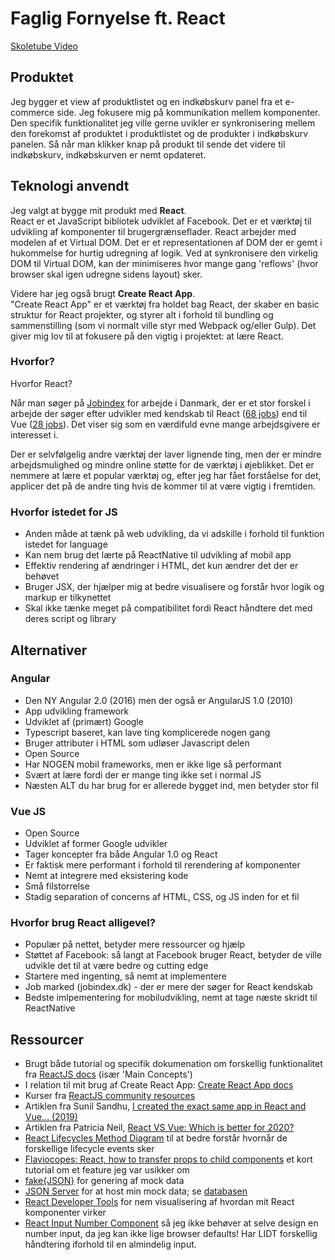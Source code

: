 # Faglig Fornyelse ft. React
[Skoletube Video](https://www.skoletube.dk/video/5465342/8c3a85718f2c7bc7329bcdc500efdd30)

## Produktet
Jeg bygger et view af produktlistet og en indkøbskurv panel fra et e-commerce side. Jeg fokusere mig på kommunikation mellem komponenter. Den specifik funktionalitet jeg ville gerne uvikler er synkronisering mellem den forekomst af produktet i produktlistet og de produkter i indkøbskurv panelen. Så når man klikker knap på produkt til sende det videre til indkøbskurv, indkøbskurven er nemt opdateret.

## Teknologi anvendt
Jeg valgt at bygge mit produkt med **React**. \
React er et JavaScript bibliotek udviklet af Facebook. Det er et værktøj til udvikling af komponenter til brugergrænseflader. React arbejder med modelen af et Virtual DOM. Det er et representationen af DOM der er gemt i hukommelse for hurtig udregning af logik. Ved at synkronisere den virkelig DOM til Virtual DOM, kan der minimiseres hvor mange gang 'reflows' (hvor browser skal igen udregne sidens layout) sker.

Videre har jeg også brugt **Create React App**. \
"Create React App" er et værktøj fra holdet bag React, der skaber en basic struktur for React projekter, og styrer alt i forhold til bundling og sammenstilling (som vi normalt ville styr med Webpack og/eller Gulp). Det giver mig lov til at fokusere på den vigtig i projektet: at lære React.

### Hvorfor?
Hvorfor React?

Når man søger på [Jobindex](https://www.jobindex.dk/) for arbejde i Danmark, der er et stor forskel i arbejde der søger efter udvikler med kendskab til React ([68 jobs](https://www.jobindex.dk/jobsoegning/danmark?q=react)) end til Vue ([28 jobs](https://www.jobindex.dk/jobsoegning/danmark?q=vue)). Det viser sig som en værdifuld evne mange arbejdsgivere er interesset i.

Der er selvfølgelig andre værktøj der laver lignende ting, men der er mindre arbejdsmulighed og mindre online støtte for de værktøj i øjeblikket. Det er nemmere at lære et popular værktøj og, efter jeg har fået forståelse for det, applicer det på de andre ting hvis de kommer til at være vigtig i fremtiden.

### Hvorfor istedet for JS
- Anden måde at tænk på web udvikling, da vi adskille i forhold til funktion istedet for language
- Kan nem brug det lærte på ReactNative til udvikling af mobil app
- Effektiv rendering af ændringer i HTML, det kun ændrer det der er behøvet
- Bruger JSX, der hjælper mig at bedre visualisere og forstår hvor logik og markup er tilkynettet
- Skal ikke tænke meget på compatibilitet fordi React håndtere det med deres script og library

## Alternativer
### Angular
- Den NY Angular 2.0 (2016) men der også er AngularJS 1.0 (2010)
- App udvikling framework
- Udviklet af (primært) Google
- Typescript baseret, kan lave ting komplicerede nogen gang
- Bruger attributer i HTML som udløser Javascript delen
- Open Source
- Har NOGEN mobil frameworks, men er ikke lige så performant
- Svært at lære fordi der er mange ting ikke set i normal JS
- Næsten ALT du har brug for er allerede bygget ind, men betyder stor fil

### Vue JS
- Open Source
- Udviklet af former Google udvikler
- Tager koncepter fra både Angular 1.0 og React
- Er faktisk mere performant i forhold til rerendering af komponenter
- Nemt at integrere med eksistering kode
- Små filstorrelse
- Stadig separation of concerns af HTML, CSS, og JS inden for et fil

### Hvorfor brug React alligevel?
- Populær på nettet, betyder mere ressourcer og hjælp
- Støttet af Facebook: så langt at Facebook bruger React, betyder de ville udvikle det til at være bedre og cutting edge
- Startere med ingenting, så nemt at implementere
- Job marked (jobindex.dk) - der er mere der søger for React kendskab
- Bedste imlpementering for mobiludvikling, nemt at tage næste skridt til ReactNative

## Ressourcer
- Brugt både tutorial og specifik dokumenation om forskellig funktionalitet fra [ReactJS docs](https://reactjs.org/docs/getting-started.html) (især 'Main Concepts')
- I relation til mit brug af Create React App: [Create React App docs](https://create-react-app.dev/docs/getting-started)
- Kurser fra [ReactJS community resources](https://reactjs.org/community/courses.html)
- Artiklen fra Sunil Sandhu, [I created the exact same app in React and Vue... (2019)](https://medium.com/javascript-in-plain-english/i-created-the-exact-same-app-in-react-and-vue-here-are-the-differences-2019-edition-42ba2cab9e56)
- Artiklen fra Patricia Neil, [React VS Vue: Which is better for 2020?](https://medium.com/@patricianeil248/react-vs-vue-which-is-better-for-2020-c484f22c67a8)
- [React Lifecycles Method Diagram](http://projects.wojtekmaj.pl/react-lifecycle-methods-diagram/) til at bedre forstår hvornår de forskellige lifecycle events sker
- [Flaviocopes: React, how to transfer props to child components](https://flaviocopes.com/react-pass-props-to-children/) et kort tutorial om et feature jeg var usikker om
- [fake{JSON}](https://fakejson.com/) for genering af mock data
- [JSON Server](https://github.com/typicode/json-server) for at host min mock data; se [databasen](https://github.com/isabroch/shopData)
- [React Developer Tools](https://addons.mozilla.org/en-US/firefox/addon/react-devtools/) for nem visualisering af hvordan mit React komponenter virker
- [React Input Number Component](http://react-component.github.io/input-number/) så jeg ikke behøver at selve design en number input, da jeg kan ikke lige browser defaults! Har LIDT forskellig håndtering iforhold til en almindelig input.